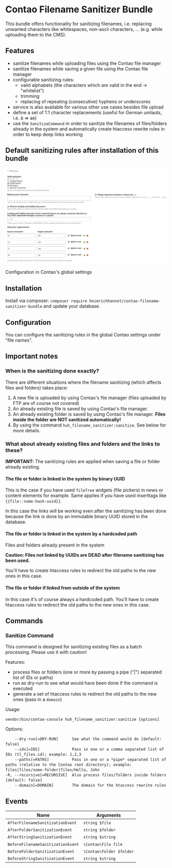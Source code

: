 # Contao Filename Sanitizer Bundle

This bundle offers functionality for sanitizing filenames, i.e. replacing unwanted characters like whitespaces, non-ascii characters, ... (e.g. while uploading them to the CMS).

## Features

- sanitize filenames while uploading files using the Contao file manager
- sanitize filenames while saving a given file using the Contao file manager
- configurable sanitizing rules:
  - valid alphabets (the characters which are valid in the end -> "whitelist")
  - trimming
  - replacing of repeating (consecutive) hyphens or underscores
- service is also available for various other use cases besides file upload
- define a set of 1:1 character replacements (useful for German umlauts, i.e. ä => ae)
- use the `SanitizeCommand` in order to sanitize the filenames of files/folders already in the system and automatically create htaccess rewrite rules in order to keep deep links working

## Default sanitizing rules after installation of this bundle

![configuration](doc/images/config.png)

Configuration in Contao's global settings

## Installation

Install via composer: `composer require heimrichhannot/contao-filename-sanitizer-bundle` and update your database.

## Configuration

You can configure the sanitizing rules in the global Contao settings under "file names".

## Important notes

### When is the sanitizing done exactly?

There are different situations where the filename sanitizing (which affects files and folders) takes place:

1. A new file is uploaded by using Contao's file manager (files uploaded by FTP are of course not covered)
1. An already existing file is saved by using Contao's file manager.
1. An already existing folder is saved by using Contao's file manager. **Files inside the folder are NOT sanitized automatically!**
1. By using the command `huh_filename_sanitizer:sanitize`. See below for more details.

### What about already existing files and folders and the links to these?

**IMPORTANT:** The sanitizing rules are applied when saving a file or folder already existing.

#### The file or folder is linked in the system by binary UUID

This is the case if you have used `fileTree` widgets (file pickers) in news or content elements for example. Same applies if you have used inserttags like `{{file::some-hash-uuid}}`.

In this case the links will be working even after the sanitizing has been done because the link is done by an immutable binary UUID stored in the database.

#### The file or folder is linked in the system by a hardcoded path

Files and folders already present in the system 

**Caution: Files not linked by UUIDs are DEAD after filename sanitizing has been used.**

You'll have to create htaccess rules to redirect the old paths to the new ones in this case.

#### The file or folder if linked from outside of the system

In this case it's of course always a hardcoded path. You'll have to create htaccess rules to redirect the old paths to the new ones in this case.

## Commands

### Sanitize Command

This command is designed for sanitizing existing files as a batch processing. Please use it with caution!

Features:

- process files or folders (one or more by passing a pipe ("|") separated list of IDs or paths)
- run as dry-run to see what would have been done if the command is executed
- generate a set of htaccess rules to redirect the old paths to the new ones (pass in a `domain`)

Usage:

```
vendor/bin/contao-console huh_filename_sanitizer:sanitize [options]
```

Options:
```
    --dry-run[=DRY-RUN]      See what the command would do [default: false]
    --ids[=IDS]              Pass in one or a comma separated list of IDs (tl_files.id); example: 1,2,3
    --paths[=PATHS]          Pass in one or a *pipe* separated list of paths (relative to the Contao root directory); example: files|files/some-folder|files/Hello, John
-R, --recursive[=RECURSIVE]  Also process files/folders inside folders [default: false]
    --domain[=DOMAIN]        The domain for the htaccess rewrite rules
```

## Events

Name | Arguments
---- | ---------
`AfterFilenameSanitizationEvent` | `string $file`
`AfterFolderSanitizationEvent` | `string $folder`
`AfterStringSanitizationEvent` | `string $string`
`BeforeFilenameSanitizationEvent` | `\Contao\File file`
`BeforeFolderSanitizationEvent` | `\Contao\Folder $folder`
`BeforeStringSanitizationEvent` | `string $string`
